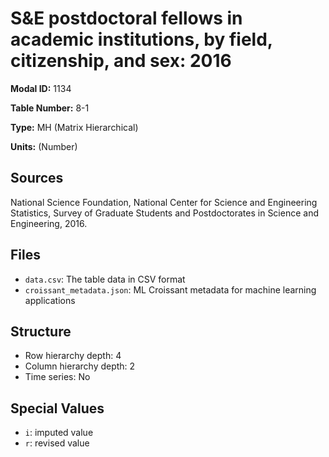 # S&E postdoctoral fellows in academic institutions, by field, citizenship, and sex: 2016

**Modal ID:** 1134

**Table Number:** 8-1

**Type:** MH (Matrix Hierarchical)

**Units:** (Number)

## Sources

National Science Foundation, National Center for Science and Engineering Statistics, Survey of Graduate Students and Postdoctorates in Science and Engineering, 2016.

## Files

- `data.csv`: The table data in CSV format
- `croissant_metadata.json`: ML Croissant metadata for machine learning applications

## Structure

- Row hierarchy depth: 4
- Column hierarchy depth: 2
- Time series: No

## Special Values

- `i`: imputed value
- `r`: revised value
